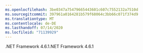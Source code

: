 ```yaml
---
ms.openlocfilehash: 3be0347a75479665443601c607c7552132a7510d
ms.sourcegitcommit: 397961a0164281b579f68064c3bb66c071f374d9
ms.translationtype: MT
ms.contentlocale: de-DE
ms.lasthandoff: 07/14/2020
ms.locfileid: "71139929"
---
```

<span data-ttu-id="9d599-101">.NET Framework 4.6.1</span><span class="sxs-lookup"><span data-stu-id="9d599-101">.NET Framework 4.6.1</span></span>